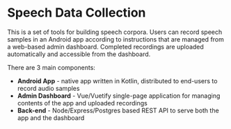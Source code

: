# Speech Data Collection
This is a set of tools for building speech corpora. Users can record speech samples in an Android app according to instructions that are managed from a web-based admin dashboard. Completed recordings are uploaded automatically and accessible from the dashboard.

There are 3 main components:
* **Android App** - native app written in Kotlin, distributed to end-users to record audio samples
* **Admin Dashboard** - Vue/Vuetify single-page application for managing contents of the app and uploaded recordings
* **Back-end** - Node/Express/Postgres based REST API to serve both the app and the dashboard
